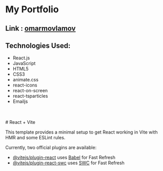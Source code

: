 <h1>My Portfolio</h1>
<h2>Link : <a href="https://omarmovlamov.netlify.app/" target="blanked">omarmovlamov</a></h2>
<h2>Technologies Used:</h2>
<ul>
<li>React.js</li>
<li>JavaScript</li>
<li>HTML5</li>
<li>CSS3</li>
<li>animate.css</li>
<li>react-icons</li>
<li>react-on-screen</li>
<li>react-tsparticles</li>
<li>Emailjs</li>
</ul>
</br></br>
# React + Vite

This template provides a minimal setup to get React working in Vite with HMR and some ESLint rules.

Currently, two official plugins are available:

- [@vitejs/plugin-react](https://github.com/vitejs/vite-plugin-react/blob/main/packages/plugin-react/README.md) uses [Babel](https://babeljs.io/) for Fast Refresh
- [@vitejs/plugin-react-swc](https://github.com/vitejs/vite-plugin-react-swc) uses [SWC](https://swc.rs/) for Fast Refresh
